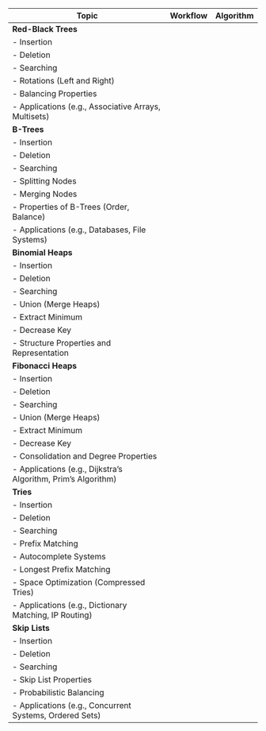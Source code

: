 | **Topic**              | **Workflow** | **Algorithm** |
|-------------------------|--------------|---------------|
| **Red-Black Trees**    |              |               |
| - Insertion            |              |               |
| - Deletion             |              |               |
| - Searching            |              |               |
| - Rotations (Left and Right) |       |               |
| - Balancing Properties |              |               |
| - Applications (e.g., Associative Arrays, Multisets) | |               |
| **B-Trees**            |              |               |
| - Insertion            |              |               |
| - Deletion             |              |               |
| - Searching            |              |               |
| - Splitting Nodes      |              |               |
| - Merging Nodes        |              |               |
| - Properties of B-Trees (Order, Balance) |       |               |
| - Applications (e.g., Databases, File Systems) |   |               |
| **Binomial Heaps**     |              |               |
| - Insertion            |              |               |
| - Deletion             |              |               |
| - Searching            |              |               |
| - Union (Merge Heaps)  |              |               |
| - Extract Minimum      |              |               |
| - Decrease Key         |              |               |
| - Structure Properties and Representation |       |               |
| **Fibonacci Heaps**    |              |               |
| - Insertion            |              |               |
| - Deletion             |              |               |
| - Searching            |              |               |
| - Union (Merge Heaps)  |              |               |
| - Extract Minimum      |              |               |
| - Decrease Key         |              |               |
| - Consolidation and Degree Properties |              |               |
| - Applications (e.g., Dijkstra’s Algorithm, Prim’s Algorithm) | |               |
| **Tries**              |              |               |
| - Insertion            |              |               |
| - Deletion             |              |               |
| - Searching            |              |               |
| - Prefix Matching      |              |               |
| - Autocomplete Systems |              |               |
| - Longest Prefix Matching |          |               |
| - Space Optimization (Compressed Tries) |          |               |
| - Applications (e.g., Dictionary Matching, IP Routing) | |               |
| **Skip Lists**         |              |               |
| - Insertion            |              |               |
| - Deletion             |              |               |
| - Searching            |              |               |
| - Skip List Properties |              |               |
| - Probabilistic Balancing |          |               |
| - Applications (e.g., Concurrent Systems, Ordered Sets) | |               |

